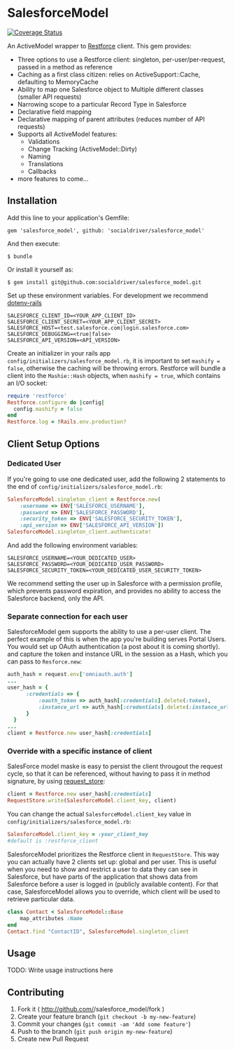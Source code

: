 # SalesforceModel
[![Coverage Status](https://coveralls.io/repos/socialdriver/salesforce_model/badge.svg)](https://coveralls.io/r/socialdriver/salesforce_model)

An ActiveModel wrapper to [Restforce](https://github.com/ejholmes/restforce) client. This gem provides:
 - Three options to use a Restforce client: singleton, per-user/per-request, passed in a method as reference
 - Caching as a first class citizen: relies on ActiveSupport::Cache, defaulting to MemoryCache
 - Ability to map one Salesforce object to Multiple different classes (smaller API requests)
 - Narrowing scope to a particular Record Type in Salesforce
 - Declarative field mapping
 - Declarative mapping of parent attributes (reduces number of API requests)
 - Supports all ActiveModel features:
    - Validations
    - Change Tracking (ActiveModel::Dirty)
    - Naming
    - Translations
    - Callbacks
 - more features to come...

## Installation

Add this line to your application's Gemfile:

    gem 'salesforce_model', github: 'socialdriver/salesforce_model'

And then execute:

    $ bundle

Or install it yourself as:

    $ gem install git@github.com:socialdriver/salesforce_model.git

Set up these environment variables. For development we recommend [dotenv-rails](https://rubygems.org/gems/dotenv-rails)
```
SALESFORCE_CLIENT_ID=<YOUR_APP_CLIENT_ID>
SALESFORCE_CLIENT_SECRET=<YOUR_APP_CLIENT_SECRET>
SALESFORCE_HOST=<test.salesforce.com|login.salesforce.com>
SALESFORCE_DEBUGGING=<true|false>
SALESFORCE_API_VERSION=<API_VERSION>
```

Create an initializer in your rails app `config/initializers/salesforce_model.rb`, it is important to set `mashify = false`, otherwise the caching will be throwing errors. Restforce will bundle a client into the `Mashie::Hash` objects, when `mashify = true`, which contains an I/O socket:

```ruby
require 'restforce'
Restforce.configure do |config|
  config.mashify = false
end
Restforce.log = !Rails.env.production?
```

## Client Setup Options
### Dedicated User
If you're going to use one dedicated user, add the following 2 statements to the end of  `config/initializers/salesforce_model.rb`:
```ruby
SalesforceModel.singleton_client = Restforce.new(
    :username => ENV['SALESFORCE_USERNAME'],
    :password => ENV['SALESFORCE_PASSWORD'],
    :security_token => ENV['SALESFORCE_SECURITY_TOKEN'],
    :api_version => ENV['SALESFORCE_API_VERSION'])
SalesforceModel.singleton_client.authenticate!
```
And add the following environment variables:
```
SALESFORCE_USERNAME=<YOUR_DEDICATED_USER>
SALESFORCE_PASSWORD=<YOUR_DEDICATED_USER_PASSWORD>
SALESFORCE_SECURITY_TOKEN=<YOUR_DEDICATED_USER_SECURITY_TOKEN>
```
We recommend setting the user up in Salesforce with a permission profile, which prevents password expiration, and provides no ability to access the Salesforce backend, only the API. 
### Separate connection for each user
SalesforceModel gem supports the ability to use a per-user client. The perfect example of this is when the app you're building serves Portal Users. You would set up OAuth authentication (a post about it is coming shortly). and capture the token and instance URL in the session as a Hash, which you can pass to `Resforce.new`:
```ruby
auth_hash = request.env['omniauth.auth']
...
user_hash = {
      :credentials => {
          :oauth_token => auth_hash[:credentials].delete(:token),
          :instance_url => auth_hash[:credentials].delete(:instance_url)
      }
  }
...
client = Restforce.new user_hash[:credentials]
```
### Override with a specific instance of client
SalesForce model maske is easy to persist the client througout the request cycle, so that it can be referenced, without having to pass it in method signature, by using [request_store](https://github.com/steveklabnik/request_store):
```ruby 
client = Restforce.new user_hash[:credentials]
RequestStore.write(SalesforceModel.client_key, client)
```
You can change the actual `SalesforceModel.client_key` value in `config/initializers/salesforce_model.rb`:
```ruby 
SalesforceModel.client_key = :your_client_key
#default is :restforce_client
```
SalesforceModel prioritizes the Restforce client in `RequestStore`. This way you can actually have 2 clients set up: global and per user. This is useful when you need to show and restrict a user to data they can see in Salesforce, but have parts of the application that shows data from Salesforce before a user is logged in (publicly available content). For that case, SalesforceModel allows you to override, which client will be used to retrieve particular data.
```ruby 
class Contact < SalesforceModel::Base
    map_attributes :Name
end
Contact.find "ContactID", SalesforceModel.singleton_client
```

## Usage

TODO: Write usage instructions here

## Contributing

1. Fork it ( http://github.com/<my-github-username>/salesforce_model/fork )
2. Create your feature branch (`git checkout -b my-new-feature`)
3. Commit your changes (`git commit -am 'Add some feature'`)
4. Push to the branch (`git push origin my-new-feature`)
5. Create new Pull Request

